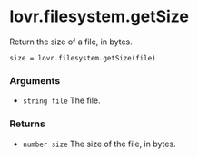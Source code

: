 <!--
category: reference
-->

lovr.filesystem.getSize
===

Return the size of a file, in bytes.

    size = lovr.filesystem.getSize(file)

### Arguments

- `string file` The file.

### Returns

- `number size` The size of the file, in bytes.
